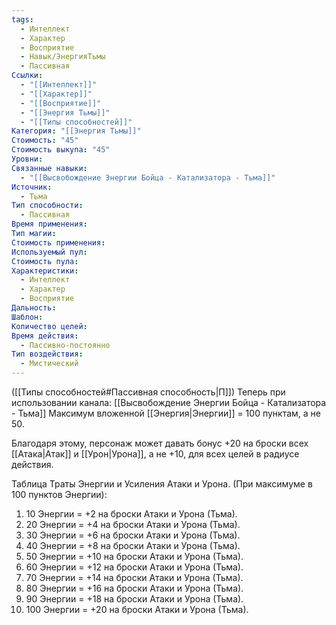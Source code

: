 ```yaml
---
tags:
  - Интеллект
  - Характер
  - Восприятие
  - Навык/ЭнергияТьмы
  - Пассивная
Ссылки:
  - "[[Интеллект]]"
  - "[[Характер]]"
  - "[[Восприятие]]"
  - "[[Энергия Тьмы]]"
  - "[[Типы способностей]]"
Категория: "[[Энергия Тьмы]]"
Стоимость: "45"
Стоимость выкупа: "45"
Уровни: 
Связанные навыки:
  - "[[Высвобождение Энергии Бойца - Катализатора - Тьма]]"
Источник:
  - Тьма
Тип способности:
  - Пассивная
Время применения: 
Тип магии: 
Стоимость применения: 
Используемый пул: 
Стоимость пула: 
Характеристики:
  - Интеллект
  - Характер
  - Восприятие
Дальность: 
Шаблон: 
Количество целей: 
Время действия:
  - Пассивно-постоянно
Тип воздействия:
  - Мистический
---
```

([[Типы способностей#Пассивная способность|П]]) Теперь при использовании канала: [[Высвобождение Энергии Бойца - Катализатора - Тьма]] Максимум вложенной [[Энергия|Энергии]] = 100 пунктам, а не 50.

Благодаря этому, персонаж может давать бонус +20 на броски всех [[Атака|Атак]] и [[Урон|Урона]], а не +10, для всех целей в радиусе действия. 

Таблица Траты Энергии и Усиления Атаки и Урона.
(При максимуме в 100 пунктов Энергии):

1. 10 Энергии = +2 на броски Атаки и Урона (Тьма).
2. 20 Энергии = +4 на броски Атаки и Урона (Тьма).
3. 30 Энергии = +6 на броски Атаки и Урона (Тьма).
4. 40 Энергии = +8 на броски Атаки и Урона (Тьма).
5. 50 Энергии = +10 на броски Атаки и Урона (Тьма).
6. 60 Энергии = +12 на броски Атаки и Урона (Тьма).
7. 70 Энергии = +14 на броски Атаки и Урона (Тьма).
8. 80 Энергии = +16 на броски Атаки и Урона (Тьма).
9. 90 Энергии = +18 на броски Атаки и Урона (Тьма).
10. 100 Энергии = +20 на броски Атаки и Урона (Тьма).